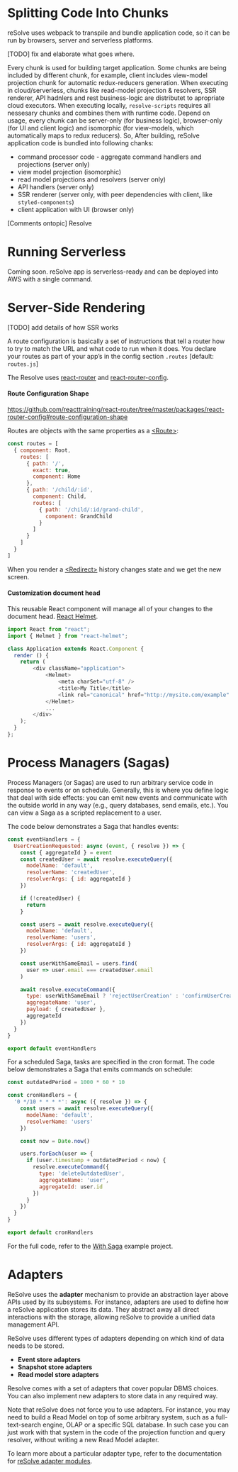 # Splitting Code Into Chunks

reSolve uses webpack to transpile and bundle application code, so it can be run by browsers, server and serverless platforms. 

[TODO] fix and elaborate what goes where.

Every chunk is used for building target application. Some chunks are being included by different chunk, for example, client includes view-model projection chunk for automatic redux-reducers generation.
When executing in cloud/serverless, chunks like read-model projection & resolvers, SSR renderer, API hadnlers and rest business-logic are distributet to apropriate cloud executors.
When executing locally, `resolve-scripts` requires all nessesary chunks and combines them with runtime code.
Depend on usage, every chunk can be server-only (for business logic), browser-only (for UI and client logic) and isomorphic (for view-models, which automatically maps to redux reducers).
So, After building, reSolve application code is bundled into following chanks:

- command processor code - aggregate command handlers and projections (server only)
- view model projection (isomorphic)
- read model projections and resolvers (server only)
- API handlers (server only)
- SSR renderer (server only, with peer dependencies with client, like `styled-components`)
- client application with UI (browser only)

[Comments ontopic]
Resolve 

# Running Serverless

Coming soon. reSolve app is serverless-ready and can be deployed into AWS with a single command.

# Server-Side Rendering

[TODO] add details of how SSR works

A route configuration is basically a set of instructions that tell a router how to try to match the URL and what code to run when it does. You declare your routes as part of your app’s in the config section `.routes` [default: `routes.js`]

The Resolve uses [react-router](https://github.com/ReactTraining/react-router) and [react-router-config](https://github.com/ReactTraining/react-router/tree/master/packages/react-router-config).

#### Route Configuration Shape
https://github.com/reacttraining/react-router/tree/master/packages/react-router-config#route-configuration-shape

Routes are objects with the same properties as a [\<Route\>](https://reacttraining.com/react-router/web/api/Route):

```js
const routes = [
  { component: Root,
    routes: [
      { path: '/',
        exact: true,
        component: Home
      },
      { path: '/child/:id',
        component: Child,
        routes: [
          { path: '/child/:id/grand-child',
            component: GrandChild
          }
        ]
      }
    ]
  }
]
```

When you render a [\<Redirect\>](https://reacttraining.com/react-router/web/api/Redirect) history changes state and we get the new screen.

#### Customization document head
This reusable React component will manage all of your changes to the document head. [React Helmet](https://github.com/nfl/react-helmet#reference-guide).

```js
import React from "react";
import { Helmet } from "react-helmet";

class Application extends React.Component {
  render () {
    return (
        <div className="application">
            <Helmet>
                <meta charSet="utf-8" />
                <title>My Title</title>
                <link rel="canonical" href="http://mysite.com/example" />
            </Helmet>
            ...
        </div>
    );
  }
};
```

# Process Managers (Sagas)

Process Managers (or Sagas) are used to run arbitrary service code in response to events or on schedule. Generally, this is where you define logic that deal with side effects: you can emit new events and communicate with the outside world in any way (e.g., query databases, send emails, etc.). You can view a Saga as a scripted replacement to a user.

The code below demonstrates a Saga that handles events:

<!-- prettier-ignore-start -->
[embedmd]:# (../examples/with-saga/common/sagas/user-creation.event.js /^/ /\n$/)
```js
const eventHandlers = {
  UserCreationRequested: async (event, { resolve }) => {
    const { aggregateId } = event
    const createdUser = await resolve.executeQuery({
      modelName: 'default',
      resolverName: 'createdUser',
      resolverArgs: { id: aggregateId }
    })

    if (!createdUser) {
      return
    }

    const users = await resolve.executeQuery({
      modelName: 'default',
      resolverName: 'users',
      resolverArgs: { id: aggregateId }
    })

    const userWithSameEmail = users.find(
      user => user.email === createdUser.email
    )

    await resolve.executeCommand({
      type: userWithSameEmail ? 'rejectUserCreation' : 'confirmUserCreation',
      aggregateName: 'user',
      payload: { createdUser },
      aggregateId
    })
  }
}

export default eventHandlers
```
<!-- prettier-ignore-end -->

For a scheduled Saga, tasks are specified in the cron format. The code below demonstrates a Saga that emits commands on schedule:

<!-- prettier-ignore-start -->
[embedmd]:# (../examples/with-saga/common/sagas/user-creation.cron.js /^/ /\n$/)
```js
const outdatedPeriod = 1000 * 60 * 10

const cronHandlers = {
  '0 */10 * * * *': async ({ resolve }) => {
    const users = await resolve.executeQuery({
      modelName: 'default',
      resolverName: 'users'
    })

    const now = Date.now()

    users.forEach(user => {
      if (user.timestamp + outdatedPeriod < now) {
        resolve.executeCommand({
          type: 'deleteOutdatedUser',
          aggregateName: 'user',
          aggregateId: user.id
        })
      }
    })
  }
}

export default cronHandlers
```
<!-- prettier-ignore-end -->

For the full code, refer to the [With Saga](https://github.com/reimagined/resolve/tree/dev/examples/with-saga) example project.

# Adapters

ReSolve uses the **adapter** mechanism to provide an abstraction layer above APIs used by its subsystems. For instance, adapters are used to define how a reSolve application stores its data. They abstract away all direct interactions with the storage, allowing reSolve to provide a unified data management API.

ReSolve uses different types of adapters depending on which kind of data needs to be stored.

- **Event store adapters**
- **Snapshot store adapters**
- **Read model store adapters**

Resolve comes with a set of adapters that cover popular DBMS choices. You can also implement new adapters to store data in any required way.

Note that reSolve does not force you to use adapters. For instance, you may need to build a Read Model on top of some arbitrary system, such as a full-text-search engine, OLAP or a specific SQL database. In such case you can just work with that system in the code of the projection function and query resolver, without writing a new Read Model adapter.

To learn more about a particular adapter type, refer to the documentation for [reSolve adapter modules](https://github.com/reimagined/resolve/tree/master/packages/adapters).
